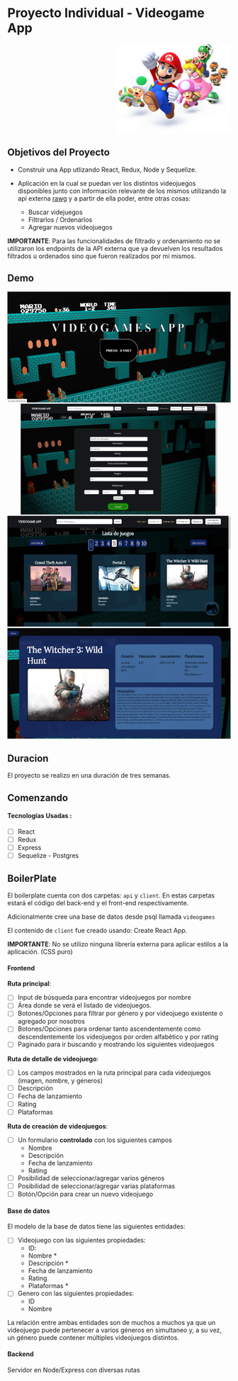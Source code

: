 
# Proyecto Individual - Videogame App

<p align="right">
  <img height="200" src="./videogame.png" />
</p>

## Objetivos del Proyecto

- Construir una App utlizando React, Redux, Node y Sequelize.
- Aplicación en la cual se puedan ver los distintos videojuegos disponibles junto con información relevante de los mismos utilizando la api externa [rawg](https://rawg.io/apidocs) y a partir de ella poder, entre otras cosas:

  - Buscar videjuegos
  - Filtrarlos / Ordenarlos
  - Agregar nuevos videojuegos

__IMPORTANTE__: Para las funcionalidades de filtrado y ordenamiento no se utilizaron los endpoints de la API externa que ya devuelven los resultados filtrados u ordenados sino que fueron realizados por mi mismos.

## Demo
<div align="center">
   <img height="250" src="./imgDemo/2.png" />
  <img height="250" src="./imgDemo/1.png" />
  <img height="250" src="./imgDemo/3.png" />
  <img height="250" src="./imgDemo/4.png" />
</div>


## Duracion

El proyecto se realizo en una duración de tres semanas.

## Comenzando

#### Tecnologías Usadas :
- [ ] React
- [ ] Redux
- [ ] Express
- [ ] Sequelize - Postgres

## BoilerPlate

El boilerplate cuenta con dos carpetas: `api` y `client`. En estas carpetas estará el código del back-end y el front-end respectivamente.

Adicionalmente cree una base de datos desde psql llamada `videogames`

El contenido de `client` fue creado usando: Create React App.


__IMPORTANTE__: No se utilizo ninguna librería externa para aplicar estilos a la aplicación. (CSS puro)

#### Frontend

__Ruta principal__: 
- [ ] Input de búsqueda para encontrar videojuegos por nombre
- [ ] Área donde se verá el listado de videojuegos.
- [ ] Botones/Opciones para filtrar por género y por videojuego existente o agregado por nosotros
- [ ] Botones/Opciones para ordenar tanto ascendentemente como descendentemente los videojuegos por orden alfabético y por rating
- [ ] Paginado para ir buscando y mostrando los siguientes videojuegos

__Ruta de detalle de videojuego__:
- [ ] Los campos mostrados en la ruta principal para cada videojuegos (imagen, nombre, y géneros)
- [ ] Descripción
- [ ] Fecha de lanzamiento
- [ ] Rating
- [ ] Plataformas

__Ruta de creación de videojuegos__:
- [ ] Un formulario __controlado__ con los siguientes campos
  - Nombre
  - Descripción
  - Fecha de lanzamiento
  - Rating
- [ ] Posibilidad de seleccionar/agregar varios géneros
- [ ] Posibilidad de seleccionar/agregar varias plataformas
- [ ] Botón/Opción para crear un nuevo videojuego

#### Base de datos

El modelo de la base de datos tiene las siguientes entidades:

- [ ] Videojuego con las siguientes propiedades:
  - ID: 
  - Nombre *
  - Descripción *
  - Fecha de lanzamiento
  - Rating
  - Plataformas *
- [ ] Genero con las siguientes propiedades:
  - ID
  - Nombre

La relación entre ambas entidades son de muchos a muchos ya que un videojuego puede pertenecer a varios géneros en simultaneo y, a su vez, un género puede contener múltiples videojuegos distintos. 


#### Backend

Servidor en Node/Express con diversas rutas

